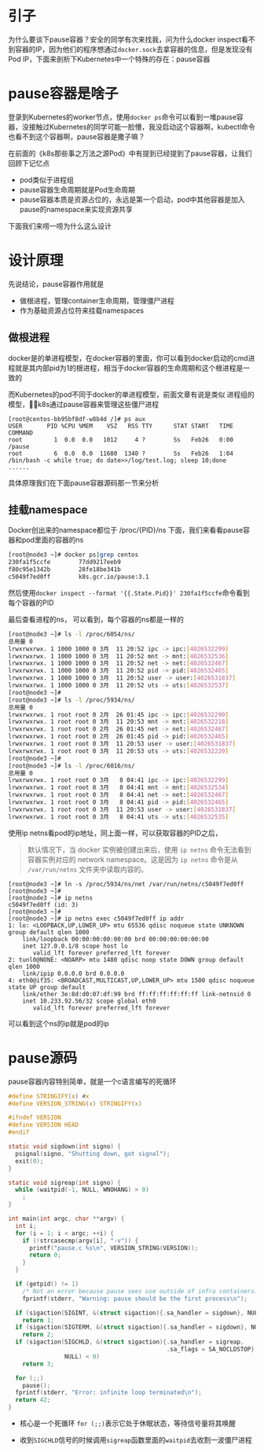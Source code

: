 # 引子

为什么要谈下pause容器？安全的同学有次来找我，问为什么docker inspect看不到容器的IP，因为他们的程序想通过`docker.sock`去拿容器的信息，但是发现没有Pod IP，下面来剖析下Kubernetes中一个特殊的存在：pause容器

# pause容器是啥子

登录到Kubernetes的worker节点，使用`docker ps`命令可以看到一堆pause容器，没接触过Kubernetes的同学可能一脸懵，我没启动这个容器啊，kubectl命令也看不到这个容器啊，pause容器是撒子嘛？

在前面的《k8s那些事之万法之源Pod》中有提到已经提到了pause容器，让我们回顾下记忆点

- pod类似于进程组
- pause容器生命周期就是Pod生命周期
- pause容器本质是资源占位的，永远是第一个启动，pod中其他容器是加入pause的namespace来实现资源共享

下面我们来唠一唠为什么这么设计

# 设计原理

先说结论，pause容器作用就是

- 做根进程，管理container生命周期，管理僵尸进程
- 作为基础资源占位符来挂载namespaces

## 做根进程

docker是的单进程模型，在docker容器的里面，你可以看到docker启动的cmd进程就是其内部pid为1的根进程，相当于docker容器的生命周期和这个根进程是一致的

而Kubernetes的pod不同于docker的单进程模型，前面文章有说是类似 进程组的模型，k8s通过pause容器来管理这些僵尸进程

```
[root@centos-bb95bf8df-w8b4d /]# ps aux
USER       PID %CPU %MEM    VSZ   RSS TTY      STAT START   TIME COMMAND
root         1  0.0  0.0   1012     4 ?        Ss   Feb26   0:00 /pause
root         6  0.0  0.0  11680  1340 ?        Ss   Feb26   1:04 /bin/bash -c while true; do date>>/log/test.log; sleep 10;done
......
```

具体原理我们在下面pause容器源码那一节来分析

## 挂载namespace

Docker创出来的namespace都位于 /proc/{PID}/ns 下面，我们来看看pause容器和pod里面的容器的ns

```bash
[root@node3 ~]# docker ps|grep centos
230fa1f5ccfe        77dd9217eeb9                                           "/bin/sh -c 'sh -c '…"   13 days ago         Up 13 days                              k8s_filebeat_centos-bb95bf8df-w8b4d_test_96a0b488-3d35-485d-a514-cad7623be99b_0
f80c95e1342b        28fe18be341b                                           "/bin/bash -c 'while…"   13 days ago         Up 13 days                              k8s_centos_centos-bb95bf8df-w8b4d_test_96a0b488-3d35-485d-a514-cad7623be99b_0
c5049f7ed0ff        k8s.gcr.io/pause:3.1                                   "/pause"                 13 days ago         Up 13 days                              k8s_POD_centos-bb95bf8df-w8b4d_test_96a0b488-3d35-485d-a514-cad7623be99b_0
```

然后使用`docker inspect --format '{{.State.Pid}}' 230fa1f5ccfe`命令看到每个容器的PID

最后查看进程的ns， 可以看到，每个容器的ns都是一样的

```bash
[root@node3 ~]# ls -l /proc/6054/ns/
总用量 0
lrwxrwxrwx. 1 1000 1000 0 3月  11 20:52 ipc -> ipc:[4026532299]
lrwxrwxrwx. 1 1000 1000 0 3月  11 20:52 mnt -> mnt:[4026532536]
lrwxrwxrwx. 1 1000 1000 0 3月  11 20:52 net -> net:[4026532467]
lrwxrwxrwx. 1 1000 1000 0 3月  11 20:52 pid -> pid:[4026532465]
lrwxrwxrwx. 1 1000 1000 0 3月  11 20:52 user -> user:[4026531837]
lrwxrwxrwx. 1 1000 1000 0 3月  11 20:52 uts -> uts:[4026532537]
[root@node3 ~]#
[root@node3 ~]# ls -l /proc/5934/ns/
总用量 0
lrwxrwxrwx. 1 root root 0 2月  26 01:45 ipc -> ipc:[4026532299]
lrwxrwxrwx. 1 root root 0 3月  11 20:53 mnt -> mnt:[4026532218]
lrwxrwxrwx. 1 root root 0 2月  26 01:45 net -> net:[4026532467]
lrwxrwxrwx. 1 root root 0 2月  26 01:45 pid -> pid:[4026532465]
lrwxrwxrwx. 1 root root 0 3月  11 20:53 user -> user:[4026531837]
lrwxrwxrwx. 1 root root 0 3月  11 20:53 uts -> uts:[4026532220]
[root@node3 ~]#
[root@node3 ~]# ls -l /proc/6016/ns/
总用量 0
lrwxrwxrwx. 1 root root 0 3月   8 04:41 ipc -> ipc:[4026532299]
lrwxrwxrwx. 1 root root 0 3月   8 04:41 mnt -> mnt:[4026532534]
lrwxrwxrwx. 1 root root 0 3月   8 04:41 net -> net:[4026532467]
lrwxrwxrwx. 1 root root 0 3月   8 04:41 pid -> pid:[4026532465]
lrwxrwxrwx. 1 root root 0 3月  11 20:53 user -> user:[4026531837]
lrwxrwxrwx. 1 root root 0 3月   8 04:41 uts -> uts:[4026532535]
```



使用ip netns看pod的ip地址，同上面一样，可以获取容器的PID之后，

> 默认情况下，当 docker 实例被创建出来后，使用 `ip netns`  命令无法看到容器实例对应的 network namespace。这是因为 `ip netns` 命令是从 `/var/run/netns` 文件夹中读取内容的。

```
[root@node3 ~]# ln -s /proc/5934/ns/net /var/run/netns/c5049f7ed0ff
[root@node3 ~]#
[root@node3 ~]# ip netns
c5049f7ed0ff (id: 3)
[root@node3 ~]#
[root@node3 ~]# ip netns exec c5049f7ed0ff ip addr
1: lo: <LOOPBACK,UP,LOWER_UP> mtu 65536 qdisc noqueue state UNKNOWN group default qlen 1000
    link/loopback 00:00:00:00:00:00 brd 00:00:00:00:00:00
    inet 127.0.0.1/8 scope host lo
       valid_lft forever preferred_lft forever
2: tunl0@NONE: <NOARP> mtu 1480 qdisc noop state DOWN group default qlen 1000
    link/ipip 0.0.0.0 brd 0.0.0.0
4: eth0@if35: <BROADCAST,MULTICAST,UP,LOWER_UP> mtu 1500 qdisc noqueue state UP group default
    link/ether 3e:8d:d0:07:df:99 brd ff:ff:ff:ff:ff:ff link-netnsid 0
    inet 10.233.92.56/32 scope global eth0
       valid_lft forever preferred_lft forever
```

可以看到这个ns的ip就是pod的ip

# pause源码

pause容器内容特别简单，就是一个c语言编写的死循环

```c
#define STRINGIFY(x) #x
#define VERSION_STRING(x) STRINGIFY(x)

#ifndef VERSION
#define VERSION HEAD
#endif

static void sigdown(int signo) {
  psignal(signo, "Shutting down, got signal");
  exit(0);
}

static void sigreap(int signo) {
  while (waitpid(-1, NULL, WNOHANG) > 0)
    ;
}

int main(int argc, char **argv) {
  int i;
  for (i = 1; i < argc; ++i) {
    if (!strcasecmp(argv[i], "-v")) {
      printf("pause.c %s\n", VERSION_STRING(VERSION));
      return 0;
    }
  }

  if (getpid() != 1)
    /* Not an error because pause sees use outside of infra containers. */
    fprintf(stderr, "Warning: pause should be the first process\n");

  if (sigaction(SIGINT, &(struct sigaction){.sa_handler = sigdown}, NULL) < 0)
    return 1;
  if (sigaction(SIGTERM, &(struct sigaction){.sa_handler = sigdown}, NULL) < 0)
    return 2;
  if (sigaction(SIGCHLD, &(struct sigaction){.sa_handler = sigreap,
                                             .sa_flags = SA_NOCLDSTOP},
                NULL) < 0)
    return 3;

  for (;;)
    pause();
  fprintf(stderr, "Error: infinite loop terminated\n");
  return 42;
}
```

- 核心是一个死循环 `for (;;)`表示它处于休眠状态，等待信号量将其唤醒

- 收到`SIGCHLD`信号的时候调用`sigreap`函数里面的`waitpid`去收割一波僵尸进程